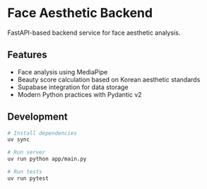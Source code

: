 # Face Aesthetic Backend

FastAPI-based backend service for face aesthetic analysis.

## Features

- Face analysis using MediaPipe
- Beauty score calculation based on Korean aesthetic standards
- Supabase integration for data storage
- Modern Python practices with Pydantic v2

## Development

```bash
# Install dependencies
uv sync

# Run server
uv run python app/main.py

# Run tests
uv run pytest
```